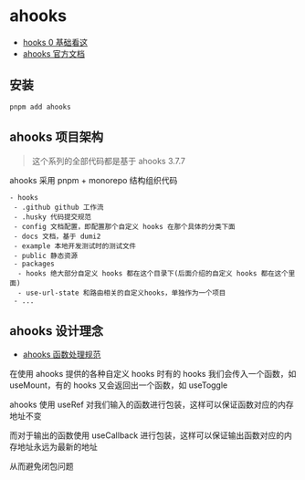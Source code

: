 <!--
 * @Author: HfWang
 * @Date: 2023-05-29 19:35:47
 * @LastEditors: wanghaofeng
 * @LastEditTime: 2023-06-12 20:19:41
 * @FilePath: \code\hooks-analysis\hooks\ahooks\index.md
-->

# ahooks

- [hooks 0 基础看这](../react-hooks)
- [ahooks 官方文档](https://ahooks.js.org/zh-CN/)

## 安装

```shell
pnpm add ahooks
```

## ahooks 项目架构

> 这个系列的全部代码都是基于 ahooks 3.7.7

ahooks 采用 pnpm + monorepo 结构组织代码

```shell
- hooks
 - .github github 工作流
 - .husky 代码提交规范
 - config 文档配置，即配置那个自定义 hooks 在那个具体的分类下面
 - docs 文档，基于 dumi2
 - example 本地开发测试时的测试文件
 - public 静态资源
 - packages
  - hooks 绝大部分自定义 hooks 都在这个目录下(后面介绍的自定义 hooks 都在这个里面)
  - use-url-state 和路由相关的自定义hooks，单独作为一个项目
 - ...
```

## ahooks 设计理念

- [ahooks 函数处理规范](https://ahooks.js.org/zh-CN/guide/blog/function)

在使用 ahooks 提供的各种自定义 hooks 时有的 hooks 我们会传入一个函数，如 useMount，有的 hooks 又会返回出一个函数，如 useToggle

ahooks 使用 useRef 对我们输入的函数进行包装，这样可以保证函数对应的内存地址不变

而对于输出的函数使用 useCallback 进行包装，这样可以保证输出函数对应的内存地址永远为最新的地址

从而避免闭包问题
